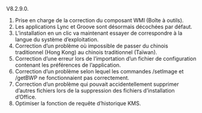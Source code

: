 V8.2.9.0.

1. Prise en charge de la correction du composant WMI (Boîte à outils).
2. Les applications Lync et Groove sont désormais décochées par défaut.
3. L’installation en un clic va maintenant essayer de correspondre à la langue du système d’exploitation.
4. Correction d’un problème où impossible de passer du chinois traditionnel (Hong Kong) au chinois traditionnel (Taïwan).
5. Correction d’une erreur lors de l’importation d’un fichier de configuration contenant les préférences de l’application.
6. Correction d’un problème selon lequel les commandes /setImage et /getBWP ne fonctionnaient pas correctement.
7. Correction d’un problème qui pouvait accidentellement supprimer d’autres fichiers lors de la suppression des fichiers d’installation d’Office.
8. Optimiser la fonction de requête d’historique KMS.